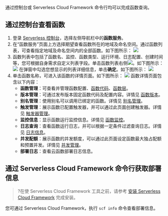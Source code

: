 通过控制台或 Serverless Cloud Framework 命令行均可以完成函数查询。

## 通过控制台查看函数
1. 登录 [Serverless 控制台](https://console.cloud.tencent.com/scf)，选择左侧导航栏中的**函数服务**。
2. 在“函数服务”页面上方选择期望查看函数所在的地域及命名空间。通过函数列表，可查看指定地域及命名空间内的全部函数。如下图所示：
![](https://qcloudimg.tencent-cloud.cn/raw/ac5c98e4aec9ab8df2d482adf080621d.png)
3. 函数列表中包括了函数名、监控、函数类型、运行环境、日志配置、创建时间等，您可根据自身需求自定义列表字段。单击函数列表右侧![](https://qcloudimg.tencent-cloud.cn/raw/0cb8ff5c087a438c195cd954e321754f.png)。如下图所示：
![](https://qcloudimg.tencent-cloud.cn/raw/18352ebe06ddadd99cd4b2434a3ef72c.png)
在弹窗中勾选您想显示的列表详细信息，单击**确定**。如下图所示：
![](https://qcloudimg.tencent-cloud.cn/raw/f786209cc618327b5b7fdba021849da0.png)
3. 单击函数名称，可进入该函数的详情页面。如下图所示：
![](https://qcloudimg.tencent-cloud.cn/raw/e85faefcac22720c0ec124e6f9614e9a.png)
函数详情页面包含以下内容：
	- **函数管理**：可查看并管理函数配置、[函数代码](https://cloud.tencent.com/document/product/583/48650)、[函数层](https://cloud.tencent.com/document/product/583/40159)。
	- **版本管理**：可通过发布版本固定函数代码及配置内容。详情见 [函数版本](https://cloud.tencent.com/document/product/583/43760)。 
	- **别名管理**：使用别名可以调用已绑定的函数。详情见 [别名管理](https://cloud.tencent.com/document/product/583/36149)。 
	- **触发管理**：展示函数已配置触发器，并可以通过此页面创建触发器。详情见 [触发器管理](https://cloud.tencent.com/document/product/583/30230)。 
	- **监控信息**：显示函数运行监控信息。详情见 [函数监控](https://cloud.tencent.com/document/product/583/32686)。
	- **日志查询**：查看函数运行日志，并可以根据一定条件过滤查询日志。详情见 [日志信息](https://cloud.tencent.com/document/product/583/36143)。
	- **并发配额**：展示函数的并发额度，可以通过此页面设定函数最大独占配额和预置并发。详情见 [并发管理](https://cloud.tencent.com/document/product/583/45757)。
	- **部署日志**：查看云函数部署日志信息。


## 通过 Serverless Cloud Framework 命令行获取部署信息
>?在使 Serverless Cloud Framework 工具之前，请参考 [安装 Serverless Cloud Framework](https://cloud.tencent.com/document/product/583/44753) 完成安装。
>
您可通过 Serverless Cloud Framework，执行 `scf info` 命令查看部署信息。

